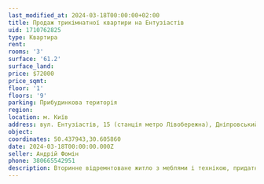 ```yaml
---
last_modified_at: 2024-03-18T00:00:00+02:00
title: Продаж трикімнатної квартири на Ентузіастів
uid: 1710762825
type: Квартира
rent:
rooms: '3'
surface: '61.2'
surface_land:
price: $72000
price_sqmt:
floor: '1'
floors: '9'
parking: Прибудинкова територія
region:
location: м. Київ
address: вул. Ентузіастів, 15 (станція метро Лівобережна), Дніпровський район
object:
coordinates: 50.437943,30.605860
date: 2024-03-18T00:00:00.000Z
seller: Андрій Фомін
phone: 380665542951
description: Вторинне відремнтоване житло з меблями і технікою, придатне і готове для проживання
---
```

